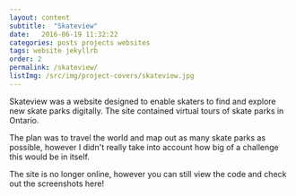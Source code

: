 ```yaml
---
layout: content
subtitle:  "Skateview"
date:   2016-06-19 11:32:22
categories: posts projects websites
tags: website jekyllrb
order: 2
permalink: /skateview/
listImg: /src/img/project-covers/skateview.jpg
---
```

Skateview was a website designed to enable skaters to find and explore new skate parks digitally. The site contained virtual tours of skate parks in Ontario.

The plan was to travel the world and map out as many skate parks as possible, however I didn't really take into account how big of a challenge this would be in itself.

The site is no longer online, however you can still view the code and check out the screenshots here!